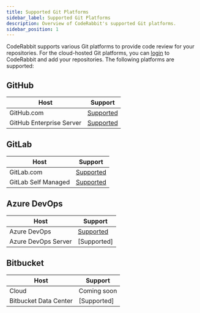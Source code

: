 ```yaml
---
title: Supported Git Platforms
sidebar_label: Supported Git Platforms
description: Overview of CodeRabbit's supported Git platforms.
sidebar_position: 1
---
```


CodeRabbit supports various Git platforms to provide code review for your repositories. For the cloud-hosted Git platforms, you can [login][login] to CodeRabbit and add your repositories. The following platforms are supported:

## GitHub

| Host                     | Support                                  |
| ------------------------ | ---------------------------------------- |
| GitHub.com               | [Supported][login]                       |
| GitHub Enterprise Server | [Supported](github-enterprise-server.md) |

## GitLab

| Host                | Support                            |
| ------------------- | ---------------------------------- |
| GitLab.com          | [Supported](gitlab-com.md)         |
| GitLab Self Managed | [Supported](self-hosted-gitlab.md) |

## Azure DevOps

| Host                | Support                      |
| ------------------- | ---------------------------- |
| Azure DevOps        | [Supported](azure-devops.md) |
| Azure DevOps Server | [Supported]                  |

## Bitbucket

| Host                  | Support     |
| --------------------- | ----------- |
| Cloud                 | Coming soon |
| Bitbucket Data Center | [Supported] |

[login]: https://app.coderabbit.ai/login
